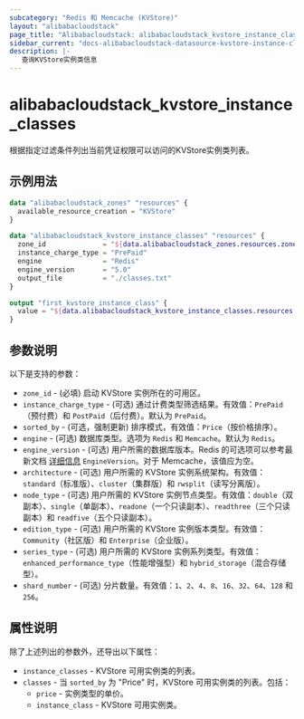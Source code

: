 ```yaml
---
subcategory: "Redis 和 Memcache (KVStore)"
layout: "alibabacloudstack"
page_title: "Alibabacloudstack: alibabacloudstack_kvstore_instance_classes"
sidebar_current: "docs-alibabacloudstack-datasource-kvstore-instance-classes"
description: |-
   查询KVStore实例类信息
---
```


# alibabacloudstack_kvstore_instance_classes

根据指定过滤条件列出当前凭证权限可以访问的KVStore实例类列表。

## 示例用法

```tf
data "alibabacloudstack_zones" "resources" {
  available_resource_creation = "KVStore"
}

data "alibabacloudstack_kvstore_instance_classes" "resources" {
  zone_id              = "${data.alibabacloudstack_zones.resources.zones.0.id}"
  instance_charge_type = "PrePaid"
  engine               = "Redis"
  engine_version       = "5.0"
  output_file          = "./classes.txt"
}

output "first_kvstore_instance_class" {
  value = "${data.alibabacloudstack_kvstore_instance_classes.resources.instance_classes}"
}
```

## 参数说明

以下是支持的参数：

* `zone_id` - (必填) 启动 KVStore 实例所在的可用区。
* `instance_charge_type` - (可选) 通过计费类型筛选结果。有效值：`PrePaid`（预付费）和 `PostPaid`（后付费）。默认为 `PrePaid`。
* `sorted_by` - (可选，强制更新) 排序模式，有效值：`Price`（按价格排序）。
* `engine` - (可选) 数据库类型。选项为 `Redis` 和 `Memcache`。默认为 `Redis`。
* `engine_version` - (可选) 用户所需的数据库版本。Redis 的可选项可以参考最新文档 [详细信息](https://www.alibabacloud.com/help/doc-detail/60873.htm) `EngineVersion`。对于 Memcache，该值应为空。
* `architecture` - (可选) 用户所需的 KVStore 实例系统架构。有效值：`standard`（标准版）、`cluster`（集群版）和 `rwsplit`（读写分离版）。
* `node_type` - (可选) 用户所需的 KVStore 实例节点类型。有效值：`double`（双副本）、`single`（单副本）、`readone`（一个只读副本）、`readthree`（三个只读副本）和 `readfive`（五个只读副本）。
* `edition_type` - (可选) 用户所需的 KVStore 实例版本类型。有效值：`Community`（社区版）和 `Enterprise`（企业版）。
* `series_type` - (可选) 用户所需的 KVStore 实例系列类型。有效值：`enhanced_performance_type`（性能增强型）和 `hybrid_storage`（混合存储型）。
* `shard_number` - (可选) 分片数量。有效值：`1`、`2`、`4`、`8`、`16`、`32`、`64`、`128` 和 `256`。

## 属性说明

除了上述列出的参数外，还导出以下属性：

* `instance_classes` - KVStore 可用实例类的列表。
* `classes` - 当 `sorted_by` 为 "Price" 时，KVStore 可用实例类的列表。包括：
  * `price` - 实例类型的单价。
  * `instance_class` - KVStore 可用实例类。